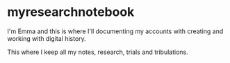 # myresearchnotebook

I'm Emma and this is where I'll documenting my accounts with creating and working with digital history.

This where I keep all my notes, research, trials and tribulations. 

